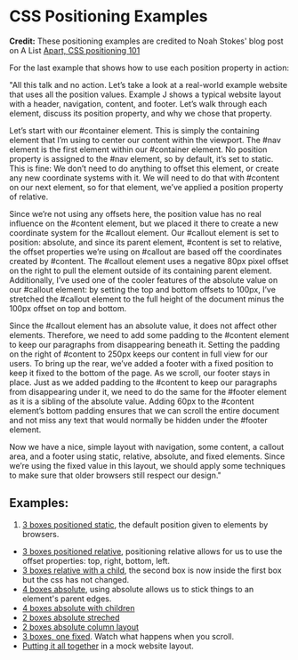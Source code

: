 CSS Positioning Examples
============
__Credit:__ These positioning examples are credited to Noah Stokes' blog post on A List [Apart, CSS positioning 101](http://alistapart.com/article/css-positioning-101)

For the last example that shows how to use each position property in action: 

"All this talk and no action. Let’s take a look at a real-world example website that uses all the position values. Example J shows a typical website layout with a header, navigation, content, and footer. Let’s walk through each element, discuss its position property, and why we chose that property.

Let’s start with our #container element. This is simply the containing element that I’m using to center our content within the viewport. The #nav element is the first element within our #container element. No position property is assigned to the #nav element, so by default, it’s set to static. This is fine: We don’t need to do anything to offset this element, or create any new coordinate systems with it. We will need to do that with #content on our next element, so for that element, we’ve applied a position property of relative.

Since we’re not using any offsets here, the position value has no real influence on the #content element, but we placed it there to create a new coordinate system for the #callout element. Our #callout element is set to position: absolute, and since its parent element, #content is set to relative, the offset properties we’re using on #callout are based off the coordinates created by #content. The #callout element uses a negative 80px pixel offset on the right to pull the element outside of its containing parent element. Additionally, I’ve used one of the cooler features of the absolute value on our #callout element: by setting the top and bottom offsets to 100px, I’ve stretched the #callout element to the full height of the document minus the 100px offset on top and bottom.

Since the #callout element has an absolute value, it does not affect other elements. Therefore, we need to add some padding to the #content element to keep our paragraphs from disappearing beneath it. Setting the padding on the right of #content to 250px keeps our content in full view for our users. To bring up the rear, we’ve added a footer with a fixed position to keep it fixed to the bottom of the page. As we scroll, our footer stays in place. Just as we added padding to the #content to keep our paragraphs from disappearing under it, we need to do the same for the #footer element as it is a sibling of the absolute value. Adding 60px to the #content element’s bottom padding ensures that we can scroll the entire document and not miss any text that would normally be hidden under the #footer element.

Now we have a nice, simple layout with navigation, some content, a callout area, and a footer using static, relative, absolute, and fixed elements. Since we’re using the fixed value in this layout, we should apply some techniques to make sure that older browsers still respect our design."


## Examples:

1. [3 boxes positioned static](http://clhenrick.github.io/web_101_lessons/day_05/positioning-examples/01_boxes-static.html), the default position given to elements by browsers.
- [3 boxes positioned relative](http://clhenrick.github.io/web_101_lessons/day_05/positioning-examples/02_boxes-relative.html), positioning relative allows for us to use the offset properties: top, right, bottom, left.
- [3 boxes relative with a child](http://clhenrick.github.io/web_101_lessons/day_05/positioning-examples/03_boxes-relative-parent-child.html), the second box is now inside the first box but the css has not changed.
- [4 boxes absolute](http://clhenrick.github.io/web_101_lessons/day_05/positioning-examples/04_boxes-absolute.html), using absolute allows us to stick things to an element's parent edges.
- [4 boxes absolute with children](http://clhenrick.github.io/web_101_lessons/day_05/positioning-examples/05_boxes-absolute-with-children.html)
- [2 boxes absolute streched](http://clhenrick.github.io/web_101_lessons/day_05/positioning-examples/06_boxes-absolute-streched.html)
- [2 boxes absolute column layout](http://clhenrick.github.io/web_101_lessons/day_05/positioning-examples/07_boxes-absolute-2-columns.html)
- [3 boxes, one fixed](http://clhenrick.github.io/web_101_lessons/day_05/positioning-examples/08_boxes_fixed.html). Watch what happens when you scroll.
- [Putting it all together](http://clhenrick.github.io/web_101_lessons/day_05/positioning-examples/09_mock-web-site.html) in a mock website layout.